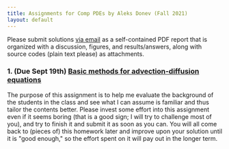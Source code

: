 ```yaml
---
title: Assignments for Comp PDEs by Aleks Donev (Fall 2021)
layout: default
---
```


Please submit solutions [via email](mailto:donev@courant.nyu.edu) as a self-contained PDF report that is organized with a discussion, figures, and results/answers, along with source codes (plain text please) as attachments.

### 1. (Due Sept 19th) [Basic methods for advection-diffusion equations](Assignments/BasicAdvDiff.pdf)

The purpose of this assignment is to help me evaluate the background of the students in the class and see what I can assume is familiar and thus tailor the contents better. Please invest some effort into this assignment even if it seems boring (that is a good sign; I will try to challenge most of you), and try to finish it and submit it as soon as you can. You will all come back to (pieces of) this homework later and improve upon your solution until it is "good enough," so the effort spent on it will pay out in the longer term.
